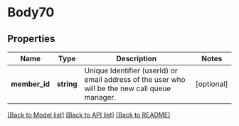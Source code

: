 # Body70

## Properties
Name | Type | Description | Notes
------------ | ------------- | ------------- | -------------
**member_id** | **string** | Unique Identifier (userId) or email address of the user who will be the new call queue manager. | [optional] 

[[Back to Model list]](../README.md#documentation-for-models) [[Back to API list]](../README.md#documentation-for-api-endpoints) [[Back to README]](../README.md)


